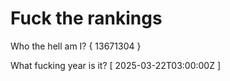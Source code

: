 # Fuck the rankings

Who the hell am I?
{ 13671304 }

What fucking year is it?
[ 2025-03-22T03:00:00Z ]
